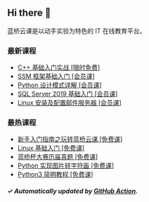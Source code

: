 ## Hi there 👋

蓝桥云课是以动手实验为特色的 IT 在线教育平台。

### 最新课程

<!-- LATEST:START -->
- [C++ 基础入门实战 [限时免费]](https://www.lanqiao.cn/courses/2752/)
- [SSM 框架基础入门 [会员课]](https://www.lanqiao.cn/courses/817/)
- [Python 设计模式详解 [会员课]](https://www.lanqiao.cn/courses/356/)
- [SQL Server 2019 基础入门 [会员课]](https://www.lanqiao.cn/courses/2703/)
- [Linux 安装及配置邮件服务器 [会员课]](https://www.lanqiao.cn/courses/612/)
<!-- LATEST:END -->

### 最热课程

<!-- HOTEST:START -->
- [新手入门指南之玩转蓝桥云课 [免费课]](https://www.lanqiao.cn/courses/63/)
- [Linux 基础入门 [免费课]](https://www.lanqiao.cn/courses/1/)
- [蓝桥杯大赛历届真题 [免费课]](https://www.lanqiao.cn/courses/2786/)
- [Python 实现图片转字符画 [免费课]](https://www.lanqiao.cn/courses/370/)
- [Python3 简明教程 [免费课]](https://www.lanqiao.cn/courses/596/)
<!-- HOTEST:END -->

##### ✓ Automatically updated by [GitHub Action](https://github.com/lanqiao-courses/.github/actions/workflows/update.yml).
